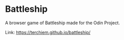 # Battleship
A browser game of Battleship made for the Odin Project.

Link: https://terchiem.github.io/battleship/